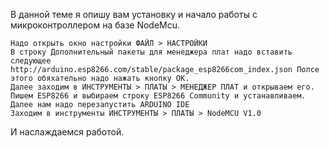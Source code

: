 

В данной теме я опишу вам установку и начало работы с микроконтроллером на базе NodeMcu.

    Надо открыть окно настройки ФАЙЛ > НАСТРОЙКИ
    В строку Дополнительный пакеты для менеджера плат надо вставить следующее http://arduino.esp8266.com/stable/package_esp8266com_index.json Полсе этого обяхательно надо нажать кнопку ОК.
    Далее заходим в ИНСТРУМЕНТЫ > ПЛАТЫ > МЕНЕДЖЕР ПЛАТ и открываем его.
    Пишем ESP8266 и выбираем строку ESP8266 Community и устанавливаем.
    Далее нам надо перезапустить ARDUINO IDE
    Заходим в инструменты ИНСТРУМЕНТЫ > ПЛАТЫ > NodeMCU V1.0

И наслаждаемся работой.
